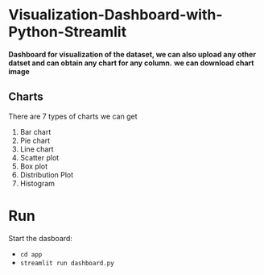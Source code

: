 # Visualization-Dashboard-with-Python-Streamlit

**Dashboard for visualization of the dataset, we can also upload any other datset and can obtain any chart for any column.**
**we can download chart image**

## Charts
There are 7 types of charts we can get
1. Bar chart
2. Pie chart
3. Line chart
4. Scatter plot
5. Box plot
6. Distribution Plot
7. Histogram


# Run
Start the dasboard:

- `cd app`
- `streamlit run dashboard.py`
